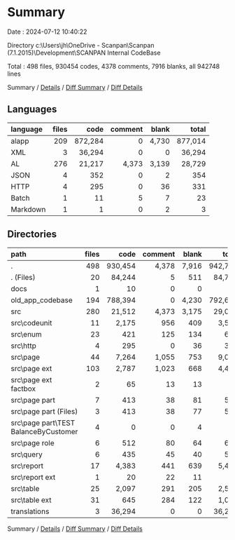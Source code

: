 # Summary

Date : 2024-07-12 10:40:22

Directory c:\\Users\\jh\\OneDrive - Scanpan\\Scanpan (7.1.2015)\\Development\\SCANPAN Internal CodeBase

Total : 498 files,  930454 codes, 4378 comments, 7916 blanks, all 942748 lines

Summary / [Details](details.md) / [Diff Summary](diff.md) / [Diff Details](diff-details.md)

## Languages
| language | files | code | comment | blank | total |
| :--- | ---: | ---: | ---: | ---: | ---: |
| alapp | 209 | 872,284 | 0 | 4,730 | 877,014 |
| XML | 3 | 36,294 | 0 | 0 | 36,294 |
| AL | 276 | 21,217 | 4,373 | 3,139 | 28,729 |
| JSON | 4 | 352 | 0 | 2 | 354 |
| HTTP | 4 | 295 | 0 | 36 | 331 |
| Batch | 1 | 11 | 5 | 7 | 23 |
| Markdown | 1 | 1 | 0 | 2 | 3 |

## Directories
| path | files | code | comment | blank | total |
| :--- | ---: | ---: | ---: | ---: | ---: |
| . | 498 | 930,454 | 4,378 | 7,916 | 942,748 |
| . (Files) | 20 | 84,244 | 5 | 511 | 84,760 |
| docs | 1 | 10 | 0 | 0 | 10 |
| old_app_codebase | 194 | 788,394 | 0 | 4,230 | 792,624 |
| src | 280 | 21,512 | 4,373 | 3,175 | 29,060 |
| src\\codeunit | 11 | 2,175 | 956 | 409 | 3,540 |
| src\\enum | 23 | 421 | 125 | 134 | 680 |
| src\\http | 4 | 295 | 0 | 36 | 331 |
| src\\page | 44 | 7,264 | 1,055 | 753 | 9,072 |
| src\\page ext | 103 | 2,787 | 1,023 | 668 | 4,478 |
| src\\page ext factbox | 2 | 65 | 13 | 13 | 91 |
| src\\page part | 7 | 413 | 38 | 81 | 532 |
| src\\page part (Files) | 3 | 413 | 38 | 77 | 528 |
| src\\page part\\TEST BalanceByCustomer | 4 | 0 | 0 | 4 | 4 |
| src\\page role | 6 | 512 | 80 | 64 | 656 |
| src\\query | 6 | 435 | 45 | 40 | 520 |
| src\\report | 17 | 4,383 | 441 | 639 | 5,463 |
| src\\report ext | 1 | 20 | 22 | 11 | 53 |
| src\\table | 25 | 2,097 | 291 | 205 | 2,593 |
| src\\table ext | 31 | 645 | 284 | 122 | 1,051 |
| translations | 3 | 36,294 | 0 | 0 | 36,294 |

Summary / [Details](details.md) / [Diff Summary](diff.md) / [Diff Details](diff-details.md)